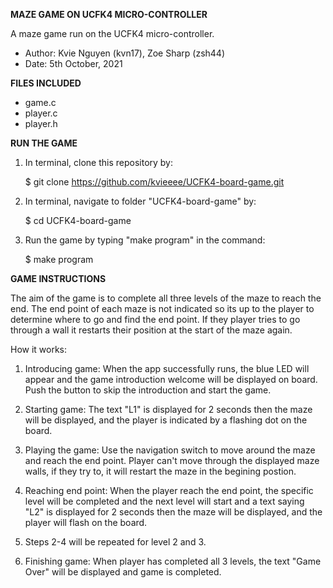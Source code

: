 **MAZE GAME ON UCFK4 MICRO-CONTROLLER**

A maze game run on the UCFK4 micro-controller.
- Author: Kvie Nguyen (kvn17), Zoe Sharp (zsh44)
- Date: 5th October, 2021

**FILES INCLUDED**
- game.c
- player.c
- player.h 

**RUN THE GAME**

1. In terminal, clone this repository by:

    $ git clone https://github.com/kvieeee/UCFK4-board-game.git
    
3. In terminal, navigate to folder "UCFK4-board-game" by:

    $ cd UCFK4-board-game

3. Run the game by typing "make program" in the command:

    $ make program

**GAME INSTRUCTIONS**

The aim of the game is to complete all three levels of the maze to reach the end. The end point of each maze is not indicated so its up to the player to determine where to go and find the end point. If they player tries to go through a wall it restarts their position at the start of the maze again. 

How it works:
1. Introducing game: When the app successfully runs, the blue LED will appear and the game introduction welcome will be displayed on board. Push the button to skip the introduction and start the game.

2. Starting game: The text "L1" is displayed for 2 seconds then the maze will be displayed, and the player is indicated by a flashing dot on the board. 

3. Playing the game: Use the navigation switch to move around the maze and reach the end point. Player can't move through the displayed maze walls, if they try to, it will restart the maze in the begining postion.

4. Reaching end point: When the player reach the end point, the specific level will be completed and the next level will start and a text saying "L2" is displayed for 2 seconds then the maze will be displayed, and the player will flash on the board. 

5. Steps 2-4 will be repeated for level 2 and 3. 

5. Finishing game: When player has completed all 3 levels, the text "Game Over" will be displayed and game is completed. 




